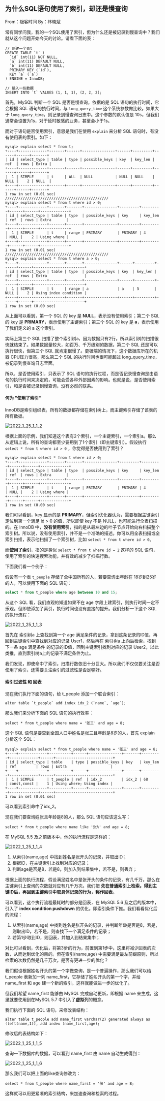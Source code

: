 ## 为什么SQL语句使用了索引，却还是慢查询

From：极客时间     By：林晓斌

常有同学问我，我的一个SQL使用了索引，但为什么还是被记录到慢查询中？我们就从这个问题开始今天的讨论。请看下面的表：

``` mysql
// 创建一个表t
CREATE TABLE `t` (
  `id` int(11) NOT NULL,
  `a` int(11) DEFAULT NULL,
  `b` int(11) DEFAULT NULL,
  PRIMARY KEY (`id`),
  KEY `a` (`a`)
) ENGINE = InnoDB;

// 插入一些数据
INSERT INTO `t` VALUES (1, 1, 1), (2, 2, 2);
```

首先，MySQL 判断一个 SQL 是否是慢查询，依据的是 SQL 语句的执行时间，它会根据 SQL 语句的执行时间，与 ``long_query_time`` 这个系统参数做比较，如果大于 ``long_query_time``，则记录到慢查询日志中。这个参数的默认值是 10s，但我们通常会设置为1s，对于延时敏感的业务，甚至会小于1s。

而对于语句是否使用索引，意思是我们在使用 ``explain`` 来分析 SQL 语句时，有没有使用表的索引。如下：

``` mysql
mysql> explain select * from t;
+----+-------------+-------+------+---------------+------+---------+------+------+-------+
| id | select_type | table | type | possible_keys | key  | key_len | ref  | rows | Extra |
+----+-------------+-------+------+---------------+------+---------+------+------+-------+
|  1 | SIMPLE      | t     | ALL  | NULL          | NULL | NULL    | NULL |    2 | NULL  |
+----+-------------+-------+------+---------------+------+---------+------+------+-------+
1 row in set (0.01 sec)
///////////////////////////////////////////////
mysql> explain select * from t where id > 0;
+----+-------------+-------+-------+---------------+---------+---------+------+------+-------------+
| id | select_type | table | type  | possible_keys | key     | key_len | ref  | rows | Extra       |
+----+-------------+-------+-------+---------------+---------+---------+------+------+-------------+
|  1 | SIMPLE      | t     | range | PRIMARY       | PRIMARY | 4       | NULL |    2 | Using where |
+----+-------------+-------+-------+---------------+---------+---------+------+------+-------------+
1 row in set (0.01 sec)
///////////////////////////////////////////////
mysql> explain select * from t where a > 0;
+----+-------------+-------+-------+---------------+------+---------+------+------+-----------------------+
| id | select_type | table | type  | possible_keys | key  | key_len | ref  | rows | Extra                 |
+----+-------------+-------+-------+---------------+------+---------+------+------+-----------------------+
|  1 | SIMPLE      | t     | range | a             | a    | 5       | NULL |    2 | Using index condition |
+----+-------------+-------+-------+---------------+------+---------+------+------+-----------------------+
1 row in set (0.00 sec)
```

从上面可以看到，第一个 SQL 的 key 是 **NULL**，表示没有使用索引；第二个 SQL 的 key 是 **PRIMARY**，表示使用了主键索引；第三个 SQL 的 key 是 **a**，表示使用了我们定义的 a 这个索引。

实际上第三个 SQL 扫描了整个索引树a，因为数据只有2行，所以索引树的扫描很快就结束了。如果数据量较大，如百万、千万级别的数据，第二个 SQL 还是可以执行很快，但第三个 SQL 就肯定很慢了。更极端的情况下，这个数据库所在的机器 CPU压力很高，那么第二个 SQL 的执行时间也很可能超过 long_query_time，被记录到慢查询日志里面。

所以，是否使用索引，只表示了 SQL 语句的执行过程，而是否记录慢查询是由语句的执行时间来决定的，可能会受各种外部因素的影响。也就是说，是否使用索引，和是否被记录到慢查询，没有必然的联系。

#### 何为 "使用了索引"

InnoDB是索引组织表，所有的数据都存储在索引树上，而主键索引存储了该表的所有数据。

![2022_1_25_1_1_2](Images/2022_1_25_1_1_2.jpg)

根据上面的示例，我们知道这个表有2个索引，一个主键索引，一个索引a。那么从逻辑上说，所有的查询都至少要用到了1个索引（即主键索引）。假设执行 ``select * from t where id > 0`` ，你觉得是否使用到了索引？

``` mysql
mysql> explain select * from t where id > 0;
+----+-------------+-------+-------+---------------+---------+---------+------+------+-------------+
| id | select_type | table | type  | possible_keys | key     | key_len | ref  | rows | Extra       |
+----+-------------+-------+-------+---------------+---------+---------+------+------+-------------+
|  1 | SIMPLE      | t     | range | PRIMARY       | PRIMARY | 4       | NULL |    2 | Using where |
+----+-------------+-------+-------+---------------+---------+---------+------+------+-------------+
1 row in set (0.00 sec)
```

我们可以看到，key 显示的是 **PRIMARY**，但索引优化器认为，需要根据主键索引定位到第一个满足 id > 0 的值，所以即使 key 不是 NULL，也可能进行全表扫描的。在 InnoDB 中，**没有使用索引**，指的是从最左边的叶子节点开始向右扫描整个索引树。所以说，没有使用索引，并不是一个准确的描述。你可以用全表扫描或全索引扫描，表示他扫描了一个索引树，比如 ``select * from t where id > 0``。

而**使用了索引**，指的是类似 ``select * from t where id = 2`` 这样的 SQL 语句，使用了索引的快速搜索功能，并有效的减少了扫描行数。

下面我们看一个例子：

假设有一个表 ``t_people`` 存储了全中国所有的人，若要查询出年龄在 18岁到25岁的人，可以使用下面的 SQL 语句：

``` sql
select * from t_people where age between 10 and 15;
```

从这个 SQL 看，我们直观的知道如果不在 age 字段上建索引，则执行时间一定不乐观。但即使添加了索引，执行时间也没有直接的提升。我们分析一下这个 SQL 的执行流程：

![2022_1_25_1_1_3](Images/2022_1_25_1_1_3.jpg)

首先在 索引树a 上查找到第一个 age 满足条件的记录，拿到这条记录的ID值，再回到主键索引中查找到对应的记录 User1，然后再在 索引树a 上向后检索，找到下一条 age 满足条件 的记录的ID值，回到主键索引找到对应的记录 User2，以此类推，直到索引树a上的记录不满足条件为止。

我们发现，即使命中了索引，扫描行数依旧十分巨大。所以我们不仅仅要关注是否使用了索引，还需要关注索引的过滤性是否足够好。

#### 索引过滤性 和 回表

现在我们执行下面的语句，给 t_people 添加一个联合索引：

``` mysql
alter table `t_people` add index idx_2 (`name`, `age`);
```

那么我们来分析下面的 SQL 语句的执行效率：

``` mysql
select * from t_people where name = '张三' and age = 8;
```

这个 SQL 语句是要查到全国人口中姓名是张三且年龄是8岁的人，首先 explain 分析这个 SQL：

``` mysql
mysql> explain select * from t_people where name = '张三' and age = 8;
+----+-------------+----------+------+---------------+-------+---------+-------------+------+--------------------------+
| id | select_type | table    | type | possible_keys | key   | key_len | ref         | rows | Extra                    |
+----+-------------+----------+------+---------------+-------+---------+-------------+------+--------------------------+
|  1 | SIMPLE      | t_people | ref  | idx_2         | idx_2 | 68      | const,const |    1 | Using where; Using index |
+----+-------------+----------+------+---------------+-------+---------+-------------+------+--------------------------+
1 row in set (0.01 sec)
```

可以看到索引命中了idx_2。

现在我们要查询姓张且年龄是8的人，那么 SQL 语句应该这么写：

``` mysql
select * from t_people where name like '张%' and age = 8;
```

在 MySQL 5.5 及之前版本中，他的执行流程是这样的：

![2022_1_25_1_1_4](Images/2022_1_25_1_1_4.jpg)

1. 从索引(name,age) 中找到姓名是张开头的记录，并取出ID；
2. 根据ID，在主键索引上找到对应的记录；
3. 判断age是否是8，若是8，则加入到结果集中，若不是，则丢弃；

根据上面的执行流程，假设满足姓名中是张开头的条件的记录，有几千万，那么在主键索引上查询的次数就对应有几千万次。我们把 **先在普通索引上检索，得到主键ID后，再回到主键索引中取具体记录的行为，称作回表**。

可以看到，这个执行流程最耗时的部分是回表，在 MySQL 5.6 及之后的版本中，引入了 **index condition pushdown** 的优化，即索引条件下推。我们看看优化后的流程：

1. 从索引(name,age) 中找到姓名是张开头的记录，并判断年龄是否是8，若是，则取出ID，若不是，则查找下一个满足条件的记录；
2. 若第1步取到ID，则回表，并加入到结果集中；

对比可以看到，优化后，将第3步的行为，前置到第1步中，这里将减少回表的次数，从而达到优化的目的。但在索引(name,age) 中需要满足最左前缀原则，所以检索的次数仍然是几千万次，是否有更进一步的优化？

我们假设根据姓名开头的第一个字做查询，是一个普遍操作，那么我们可以给 t_people 表新加一列 name_first，它存储了姓名开头的第一个字，并给 name_first 和 age 建一个新的索引，这样就能做进一步的优化了。

但我们希望 name_first 能够由 MySQL 完成自动更新，即根据 name 来生成，这里就要使用到在MySQL 5.7 中引入了**虚拟列**的概念。

我们执行下面的 SQL 语句，来修改表结构：

``` mysql
alter table t_people add name_first varchar(2) generated always as (left(name,1)), add index (name_first,age);
```

修改后的表结构如下：

![2022_1_25_1_1_5](Images/2022_1_25_1_1_5.png)

查询一下数据库的数据，可以看到 name_first 由 name 自动生成得到：

![2022_1_25_1_1_6](Images/2022_1_25_1_1_6.png)

那么我们可以把上面的like查询修改为：

``` mysql
select * from t_people where name_first = '张' and age = 8;
```

这样就可以用更紧凑的索引结构，来加速查询和检索的过程。